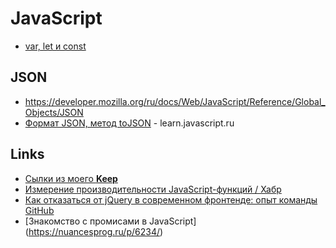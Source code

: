 # JavaScript

- [var, let и const](var_let_const)

## JSON

* <https://developer.mozilla.org/ru/docs/Web/JavaScript/Reference/Global_Objects/JSON>
* [Формат JSON, метод toJSON](https://learn.javascript.ru/json) - learn.javascript.ru

## Links

- [Сылки из моего **Keep**](https://keep.google.com/u/0/#label/js)
- [Измерение производительности JavaScript-функций / Хабр](https://m.habr.com/ru/company/ruvds/blog/495894/)
- [Как отказаться от jQuery в современном фронтенде: опыт команды GitHub](https://tproger.ru/translations/removing-jquery-from-github-frontend/)
- [Знакомство с промисами в JavaScript]
(https://nuancesprog.ru/p/6234/)

